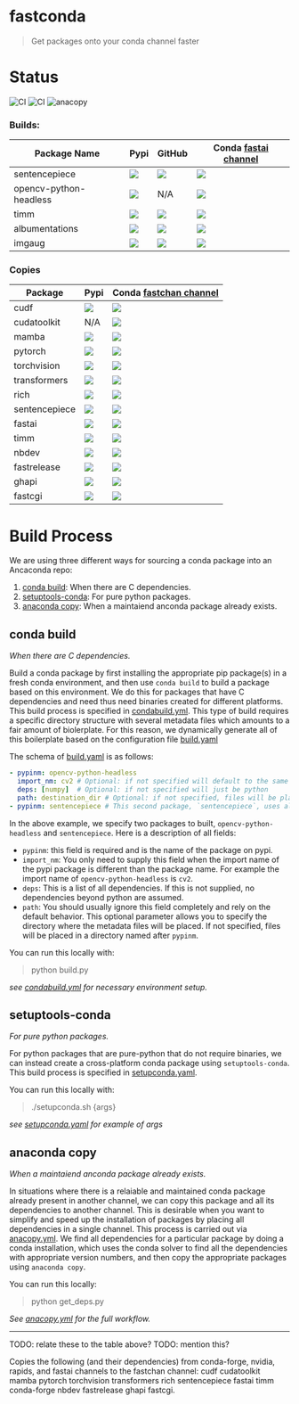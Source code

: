 # fastconda

> Get packages onto your conda channel faster

# Status

 ![CI](https://github.com/fastai/fastconda/workflows/setupconda/badge.svg) ![CI](https://github.com/fastai/fastconda/workflows/condabuild/badge.svg) ![anacopy](https://github.com/fastai/fastconda/workflows/anacopy/badge.svg)

### Builds:

Package Name | Pypi | GitHub | Conda [fastai channel](https://anaconda.org/fastai/repo)
-- | -- | -- | -- 
sentencepiece | ![](https://img.shields.io/pypi/v/sentencepiece) |  ![](https://img.shields.io/github/v/release/google/sentencepiece) | ![](https://img.shields.io/conda/vn/fastai/sentencepiece)
opencv-python-headless | ![](https://img.shields.io/pypi/v/opencv-python-headless) |  N/A | ![](https://img.shields.io/conda/vn/fastai/opencv-python-headless)
timm |  ![](https://img.shields.io/pypi/v/timm) | ![](https://img.shields.io/github/v/release/rwightman/pytorch-image-models) | ![](https://img.shields.io/conda/vn/fastai/timm)
albumentations | ![](https://img.shields.io/pypi/v/albumentations) |  ![](https://img.shields.io/github/v/release/albumentations-team/albumentations) | ![](https://img.shields.io/conda/vn/fastai/albumentations) 
imgaug | ![](https://img.shields.io/pypi/v/imgaug) |  ![](https://img.shields.io/github/v/release/aleju/imgaug) | ![](https://img.shields.io/conda/vn/fastai/imgaug)


### Copies 

Package | Pypi | Conda [fastchan channel](https://anaconda.org/fastai/repo)
-- | -- | -- 
cudf | ![](https://img.shields.io/pypi/v/cudf ) | ![](https://img.shields.io/conda/vn/fastchan/cudf )
cudatoolkit | N/A | ![](https://img.shields.io/conda/vn/fastchan/cudatoolkit )
mamba | ![](https://img.shields.io/pypi/v/mamba ) | ![](https://img.shields.io/conda/vn/fastchan/mamba )
pytorch | ![](https://img.shields.io/pypi/v/pytorch ) | ![](https://img.shields.io/conda/vn/fastchan/pytorch)
torchvision | ![](https://img.shields.io/pypi/v/torchvision ) | ![](https://img.shields.io/conda/vn/fastchan/torchvision)
transformers | ![](https://img.shields.io/pypi/v/transformers ) | ![](https://img.shields.io/conda/vn/fastchan/transformers)
rich | ![](https://img.shields.io/pypi/v/rich ) | ![](https://img.shields.io/conda/vn/fastchan/rich )
sentencepiece | ![](https://img.shields.io/pypi/v/sentencepiece) | ![](https://img.shields.io/conda/vn/fastchan/sentencepiece)
fastai | ![](https://img.shields.io/pypi/v/fastai ) | ![](https://img.shields.io/conda/vn/fastchan/fastai )
timm | ![](https://img.shields.io/pypi/v/timm ) | ![](https://img.shields.io/conda/vn/fastchan/timm )
nbdev | ![](https://img.shields.io/pypi/v/nbdev ) | ![](https://img.shields.io/conda/vn/fastchan/nbdev )
fastrelease | ![](https://img.shields.io/pypi/v/fastrelease) | ![](https://img.shields.io/conda/vn/fastchan/fastrelease)
ghapi | ![](https://img.shields.io/pypi/v/ghapi ) | ![](https://img.shields.io/conda/vn/fastchan/ghapi )
fastcgi | ![](https://img.shields.io/pypi/v/fastcgi) | ![](https://img.shields.io/conda/vn/fastchan/fastcgi)



# Build Process

We are using three different ways for sourcing a conda package into an Ancaconda repo:

1. [conda build](#conda-build): When there are C dependencies.
2. [setuptools-conda](#setuptools-conda): For pure python packages.
3. [anaconda copy](#anaconda-copy): When a maintaiend anconda package already exists.

## conda build

_When there are C dependencies._

Build a conda package by first installing the appropriate pip package(s) in a fresh conda environment, and then use `conda build` to build a package based on this environment.  We do this for packages that have C dependencies and need thus need binaries created for different platforms. This build process is specified in [condabuild.yml](.github/workflows/condabuild.yml).  This type of build requires a specific directory structure with several metadata files which amounts to a fair amount of biolerplate. For this reason, we dynamically generate all of this boilerplate based on the configuration file [build.yaml](./build.yaml)

The schema of [build.yaml](./build.yaml) is as follows:

```yaml
- pypinm: opencv-python-headless
  import_nm: cv2 # Optional: if not specified will default to the same as pypinm
  deps: [numpy]  # Optional: if not specified will just be python
  path: destination_dir # Optional: if not specified, files will be placed in a directory named after `pypinm`
- pypinm: sentencepiece # This second package, `sentencepiece`, uses all of the defaults.
```

In the above example, we specify two packages to built, `opencv-python-headless` and `sentencepiece`.  Here is a description of all fields:

- `pypinm`: this field is required and is the name of the package on pypi.
- `import_nm`: You only need to supply this field when the import name of the pypi package is different than the package name.  For example the import name of `opencv-python-headless` is `cv2`. 
- `deps`: This is a list of all dependencies.  If this is not supplied, no dependencies beyond python are assumed.
- `path`: You should usually ignore this field completely and rely on the default behavior. This optional parameter allows you to specify the directory where the metadata files will be placed.  If not specified, files will be placed in a directory named after `pypinm`.

You can run this locally with:

> python build.py

_see [condabuild.yml](.github/workflows/condabuild.yml) for necessary environment setup._

##  setuptools-conda

_For pure python packages._

For python packages that are pure-python that do not require binaries, we can instead create a cross-platform conda package using `setuptools-conda`.  This build process is specified in [setupconda.yaml](.github/workflows/setupconda.yaml).  

You can run this locally with:

> ./setupconda.sh {args}

_see [setupconda.yaml](.github/workflows/setupconda.yaml) for example of args_

##  anaconda copy

_When a maintaiend anconda package already exists._

In situations where there is a relaiable and maintained conda package already present in another channel, we can copy this package and all its dependencies to another channel.  This is desirable when you want to simplify and speed up the installation of packages by placing all dependencies in a single channel.  This process is carried out via [anacopy.yml](.github/workflows/anacopy.yml).  We find all dependencies for a particular package by doing a conda installation, which uses the conda solver to find all the dependencies with appropriate version numbers, and then copy the appropriate packages using `anaconda copy`.

You can run this locally:

>  python get_deps.py

_See [anacopy.yml](.github/workflows/anacopy.yml) for the full workflow._



---

TODO: relate these to the table above?
TODO: mention this?

Copies the following (and their dependencies) from conda-forge, nvidia, rapids, and fastai channels to the fastchan channel: cudf cudatoolkit mamba pytorch torchvision transformers rich sentencepiece fastai timm conda-forge nbdev fastrelease ghapi fastcgi.

